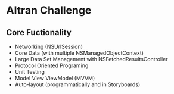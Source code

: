 # Altran Challenge

## Core Fuctionality
- Networking (NSUrlSession)
- Core Data (with multiple NSManagedObjectContext)
- Large Data Set Management with NSFetchedResultsController
- Protocol Oriented Programing
- Unit Testing
- Model View ViewModel (MVVM)
- Auto-layout (programmatically and in Storyboards)